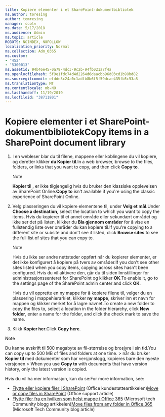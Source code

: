 ```yaml
---
title: Kopiere elementer i et SharePoint-dokumentbibliotek
ms.author: toresing
author: tomresing
manager: scotv
ms.date: 5/17/2018
ms.audience: Admin
ms.topic: article
ROBOTS: NOINDEX, NOFOLLOW
localization_priority: Normal
ms.collection: Adm_O365
ms.custom:
- "452"
- "5300013"
ms.assetid: 94b46e45-0a79-4dc3-9c2b-94fb021a7f4a
ms.openlocfilehash: 5f9e1fdc74d4d2264d6daacbb96d03cd1b98bd82
ms.sourcegitcommit: efdde3c24a0c1adfb8b6f5f59dcae435fb5c53a8
ms.translationtype: MT
ms.contentlocale: nb-NO
ms.lasthandoff: 11/19/2019
ms.locfileid: "38711801"
---
```

# <a name="copy-items-in-a-sharepoint-document-library"></a><span data-ttu-id="fb141-102">Kopiere elementer i et SharePoint-dokumentbibliotek</span><span class="sxs-lookup"><span data-stu-id="fb141-102">Copy items in a SharePoint document library</span></span>

1. <span data-ttu-id="fb141-103">I en webleser blar du til filene, mappene eller koblingene du vil kopiere, og deretter klikker **du Kopier til**.</span><span class="sxs-lookup"><span data-stu-id="fb141-103">In a web browser, browse to the files, folders, or links that you want to copy, and then click **Copy to**.</span></span>

    > [!NOTE]
    > <span data-ttu-id="fb141-104">**Kopier til** , er ikke tilgjengelig hvis du bruker den klassiske opplevelsen av SharePoint Online.</span><span class="sxs-lookup"><span data-stu-id="fb141-104">**Copy to** isn't available if you're using the classic experience of SharePoint Online.</span></span>
  
2. <span data-ttu-id="fb141-105">Velg plasseringen du vil kopiere elementene til, under **Velg et mål**.</span><span class="sxs-lookup"><span data-stu-id="fb141-105">Under **Choose a destination**, select the location to which you want to copy the items.</span></span> <span data-ttu-id="fb141-106">Hvis du kopierer til et annet område eller sekundært området og ikke ser det på listen, klikker du **Bla gjennom områder** for å vise en fullstendig liste over områder du kan kopiere til.</span><span class="sxs-lookup"><span data-stu-id="fb141-106">If you're copying to a different site or subsite and don't see it listed, click **Browse sites** to see the full list of sites that you can copy to.</span></span>

    > [!NOTE]
    > <span data-ttu-id="fb141-107">Hvis du ikke ser andre nettsteder oppført når du kopierer elementer, er det ikke konfigurert å kopiere på tvers av områder.</span><span class="sxs-lookup"><span data-stu-id="fb141-107">If you don't see other sites listed when you copy items, copying across sites hasn't been configured.</span></span> <span data-ttu-id="fb141-108">Hvis du vil aktivere den, går du til siden Innstillinger for administrasjonssenteret for SharePoint og klikker **OK**.</span><span class="sxs-lookup"><span data-stu-id="fb141-108">To enable it, go to the settings page of the SharePoint admin center and click **OK**.</span></span>
  
    <span data-ttu-id="fb141-109">Hvis du vil opprette en ny mappe for å kopiere filene til, velger du en plassering i mappehierarkiet, klikker **ny mappe**, skriver inn et navn for mappen og klikker merket for å lagre navnet.</span><span class="sxs-lookup"><span data-stu-id="fb141-109">To create a new folder to copy the files to, select a location in the folder hierarchy, click **New folder**, enter a name for the folder, and click the check mark to save the name.</span></span>

3. <span data-ttu-id="fb141-110">Klikk **Kopier her**.</span><span class="sxs-lookup"><span data-stu-id="fb141-110">Click **Copy here**.</span></span>

> [!NOTE]
> <span data-ttu-id="fb141-111">Du kanne avskrift til 500 megabyte av fil-størrelse og brosjyre i sin tid.</span><span class="sxs-lookup"><span data-stu-id="fb141-111">You can copy up to 500 MB of files and folders at one time.</span></span> <span data-ttu-id="fb141-112">> når du bruker **Kopier til** med dokumenter som har versjonslogg, kopieres bare den nyeste versjonen.</span><span class="sxs-lookup"><span data-stu-id="fb141-112">>  When you use **Copy to** with documents that have version history, only the latest version is copied.</span></span>
  
<span data-ttu-id="fb141-113">Hvis du vil ha mer informasjon, kan du se:</span><span class="sxs-lookup"><span data-stu-id="fb141-113">For more information, see:</span></span>

 - <span data-ttu-id="fb141-114">[Flytte eller kopiere filer i SharePoint](https://support.office.com/article/move-or-copy-files-in-sharepoint-00e2f483-4df3-46be-a861-1f5f0c1a87bc) (Office kundestøtteartikkelen)</span><span class="sxs-lookup"><span data-stu-id="fb141-114">[Move or copy files in SharePoint](https://support.office.com/article/move-or-copy-files-in-sharepoint-00e2f483-4df3-46be-a861-1f5f0c1a87bc) (Office support article)</span></span>
 - <span data-ttu-id="fb141-115">[Flytte filer fra en hvilken som helst mappe i Office 365](https://techcommunity.microsoft.com/t5/Microsoft-SharePoint-Blog/Now-move-files-anywhere-in-Office-365-SharePoint-and-OneDrive/ba-p/146973) (Microsoft tech Community blogg artikkelen)</span><span class="sxs-lookup"><span data-stu-id="fb141-115">[Move files from any folder in Office 365](https://techcommunity.microsoft.com/t5/Microsoft-SharePoint-Blog/Now-move-files-anywhere-in-Office-365-SharePoint-and-OneDrive/ba-p/146973) (Microsoft Tech Community blog article)</span></span>   
